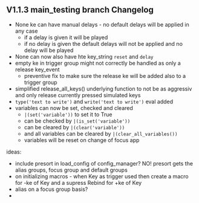## V1.1.3 main_testing branch Changelog

- None ke can have manual delays - no default delays will be applied in any case
  - if a delay is given it will be played
  - if no delay is given the default delays will not be applied and no delay will be played
- None can now also have hte key_string `reset` and `delay`
- empty ke in trigger group might not correctly be handled as only a release key_event
  - preventive fix to make sure the release ke will be added also to a trigger group
- simplified release_all_keys() underlying function to not be as aggressiv and only release currently pressed simulated keys
- `type('text to write')` and `write('text to write')` eval added
- variables can now be set, checked and cleared
  - `|(set('variable'))` to set it to True
  - can be checked by `|(is_set('variable'))`
  - can be cleared by `|(clear('variable'))`
  - and all variables can be cleared by `|(clear_all_variables())`
  - variables will be reset on change of focus app

ideas:
- include presort in load_config of config_manager? NO! presort gets the alias groups, focus group and default groups
- on initializing macros - when Key as trigger used then create a macro for -ke of Key and a supress Rebind for +ke of Key
- alias on a focus group basis?
-